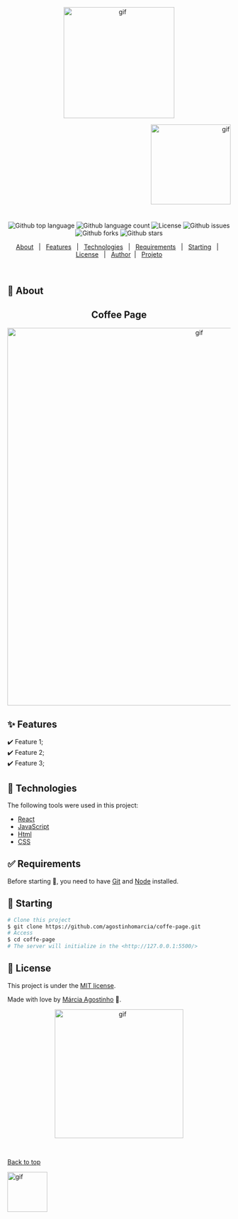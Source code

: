 
<p align="center">
   <img src="https://media.giphy.com/media/f4DwliA8CtelpPD1kN/giphy.gif" alt="gif" width="250"/>
</p>

<p align="right">
   <img src="https://media.giphy.com/media/5sYiDFmd6dovo6qvJG/giphy.gif" alt="gif" width="180"/>
</p>




<h1 align="center"></h1>

<p align="center">
  <img alt="Github top language" src="https://img.shields.io/github/languages/top/agostinhomarcia/page-coffee?color=CD853F">

  <img alt="Github language count" src="https://img.shields.io/github/languages/count/agostinhomarcia/page-coffee?color=CD853F">

  

  <img alt="License" src="https://img.shields.io/github/license/agostinhomarcia/page-coffee?color=CD853F">

   <img alt="Github issues" src="https://img.shields.io/github/issues/agostinhomarcia/page-coffee?color=CD853F" /> 

   <img alt="Github forks" src="https://img.shields.io/github/forks/agostinhomarcia/page-coffee?color=CD853F" /> 

   <img alt="Github stars" src="https://img.shields.io/github/stars/agostinhomarcia/page-coffee?color=CD853F" /> 
</p>


<p align="center">
  <a href="#dart-about">About</a> &#xa0; | &#xa0; 
  <a href="#sparkles-features">Features</a> &#xa0; | &#xa0;
  <a href="#rocket-technologies">Technologies</a> &#xa0; | &#xa0;
  <a href="#white_check_mark-requirements">Requirements</a> &#xa0; | &#xa0;
  <a href="#checkered_flag-starting">Starting</a> &#xa0; | &#xa0;
  <a href="#memo-license">License</a> &#xa0; | &#xa0;
  <a href="https://github.com/agostinhomarcia" target="_blank">Author</a>&#xa0; | &#xa0
  <a href="https://teal-mandazi-6c1dd0.netlify.app/" target="_blank" rel="noopener noreferrer">Projeto</a>
</p>

<br>

## :dart: About ##


<h2 align="center"> Coffee Page  </h2>

<p align="center">
   <img src="https://media.giphy.com/media/oGoirJ2xLFiRlP9YBV/giphy.gif" alt="gif" width="850"/>
</p>


## :sparkles: Features ##

:heavy_check_mark: Feature 1;\
:heavy_check_mark: Feature 2;\
:heavy_check_mark: Feature 3;

## :rocket: Technologies ##

The following tools were used in this project:

- [React](https://pt-br.reactjs.org/)
- [JavaScript](https://developer.mozilla.org/pt-BR/docs/Web/JavaScript) 
- [Html](https://developer.mozilla.org/pt-BR/docs/Web/HTML/Element/html/)  
- [CSS](https://developer.mozilla.org/pt-BR/docs/Web/CSS)  


## :white_check_mark: Requirements ##

Before starting :checkered_flag:, you need to have [Git](https://git-scm.com) and [Node](https://nodejs.org/en/) installed.

## :checkered_flag: Starting ##

```bash
# Clone this project
$ git clone https://github.com/agostinhomarcia/coffe-page.git
# Access
$ cd coffe-page
# The server will initialize in the <http://127.0.0.1:5500/>
```


## :memo: License ##


This project is under the [MIT license](./LICENSE).

Made with love by [Márcia Agostinho](https://github.com/agostinhomarcia) 🚀.




<p align="center">
   <img src="https://media.giphy.com/media/SkrYhCJcn95XG1qx3R/giphy.gif" alt="gif" width="290"/>
</p>

&#xa0;

<a href="#top">Back to top </a>


 <img src="https://media.giphy.com/media/EfsTlCePwy3JRqD84T/giphy.gif" alt="gif" width="90"/>
